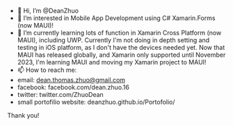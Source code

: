 - 👋 Hi, I’m @DeanZhuo
- 👀 I’m interested in Mobile App Development using C# Xamarin.Forms (now MAUI)!
- 🌱 I’m currently learning lots of function in Xamarin Cross Platform (now MAUI), including UWP. 
Currently I'm not doing in depth setting and testing in iOS platform, as I don't have the devices needed yet.
Now that MAUI has released globally, and Xamarin only supported until November 2023, I'm learning MAUI and moving my Xamarin project to MAUI!
- 📫 How to reach me:
- email: dean.thomas.zhuo@gmail.com
- facebook: facebook.com/dean.zhuo.16
- twitter: twitter.com/ZhuoDean
- small portofilio website: deanzhuo.github.io/Portofolio/

Thank you!
